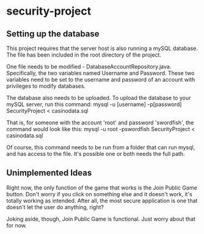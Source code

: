 # security-project

## Setting up the database

This project requires that the server host is also running a mySQL database. The file has been included in the root directory of the project.

One file needs to be modified - DatabaseAccountRepository.java. Specifically, the two variables named Username and Password.
These two variables need to be set to the username and password of an account with privileges to modify databases.

The database also needs to be uploaded. To upload the database to your mySQL server, run this command:
mysql -u [username] -p[password] SecurityProject < casinodata.sql

That is, for someone with the account 'root' and password 'swordfish', the command would look like this:
mysql -u root -pswordfish SecurityProject < casinodata.sql

Of course, this command needs to be run from a folder that can run mysql, and has access to the file. It's possible one or both needs the full path.

## Unimplemented Ideas

Right now, the only function of the game that works is the Join Public Game button. Don't worry if you click on something else and it doesn't work, it's totally working as intended. After all, the most secure application is one that doesn't let the user do anything, right?

Joking aside, though, Join Public Game is functional. Just worry about that for now.

